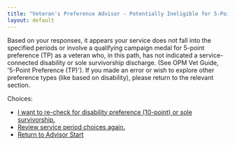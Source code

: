 ```yaml
---
title: "Veteran's Preference Advisor - Potentially Ineligible for 5-Point Preference (No Qualifying Period Indicated)"
layout: default
---
```


Based on your responses, it appears your service does not fall into the specified periods or involve a qualifying campaign medal for 5-point preference (TP) as a veteran who, in this path, has not indicated a service-connected disability or sole survivorship discharge. (See OPM Vet Guide, '5-Point Preference (TP)'). If you made an error or wish to explore other preference types (like based on disability), please return to the relevant section.

Choices:
*   [I want to re-check for disability preference (10-point) or sole survivorship.](./ownservice_checkdisability_intro.md)
*   [Review service period choices again.](./ownservice_nodisability_nossps_checkserviceperiod.md)
*   [Return to Advisor Start](./start.md)
```
